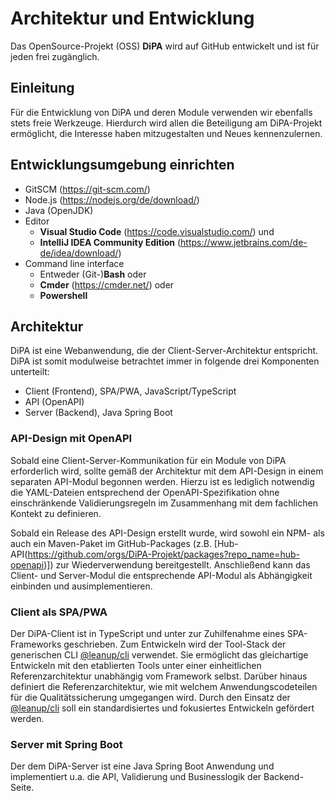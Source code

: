 # Architektur und Entwicklung

Das OpenSource-Projekt (OSS) **DiPA** wird auf GitHub entwickelt und ist für jeden frei zugänglich.

## Einleitung

Für die Entwicklung von DiPA und deren Module verwenden wir ebenfalls stets freie Werkzeuge. Hierdurch wird allen die Beteiligung
am DiPA-Projekt ermöglicht, die Interesse haben mitzugestalten und Neues kennenzulernen.

## Entwicklungsumgebung einrichten

- GitSCM (https://git-scm.com/)
- Node.js (https://nodejs.org/de/download/)
- Java (OpenJDK)
- Editor
  - **Visual Studio Code** (https://code.visualstudio.com/) und
  - **IntelliJ IDEA Community Edition** (https://www.jetbrains.com/de-de/idea/download/)
- Command line interface
  - Entweder (Git-)**Bash** oder
  - **Cmder** (https://cmder.net/) oder
  - **Powershell**

## Architektur

DiPA ist eine Webanwendung, die der Client-Server-Architektur entspricht. DiPA ist somit modulweise betrachtet immer in folgende
drei Komponenten unterteilt:

- Client (Frontend), SPA/PWA, JavaScript/TypeScript
- API (OpenAPI)
- Server (Backend), Java Spring Boot

### API-Design mit OpenAPI

Sobald eine Client-Server-Kommunikation für ein Module von DiPA erforderlich wird, sollte gemäß der Architektur mit dem API-Design
in einem separaten API-Modul begonnen werden.
Hierzu ist es lediglich notwendig die YAML-Dateien entsprechend der OpenAPI-Spezifikation ohne einschränkende Validierungsregeln im
Zusammenhang mit dem fachlichen Kontekt zu definieren.

Sobald ein Release des API-Design erstellt wurde, wird sowohl ein NPM- als auch ein Maven-Paket im GitHub-Packages (z.B.
[Hub-API(https://github.com/orgs/DiPA-Projekt/packages?repo_name=hub-openapi)]) zur Wiederverwendung bereitgestellt. Anschließend
kann das Client- und Server-Modul die entsprechende API-Modul als Abhängigkeit einbinden und ausimplementieren.

### Client als SPA/PWA

Der DiPA-Client ist in TypeScript und unter zur Zuhilfenahme eines SPA-Frameworks geschrieben. Zum Entwickeln wird der Tool-Stack der generischen CLI
[@leanup/cli](https://www.npmjs.com/package/@leanup/cli) verwendet. Sie ermöglicht das gleichartige Entwickeln mit den etablierten Tools unter einer
einheitlichen Referenzarchitektur unabhängig vom Framework selbst. Darüber hinaus definiert die Referenzarchitektur, wie mit welchem Anwendungscodeteilen
für die Qualitätssicherung umgegangen wird. Durch den Einsatz der [@leanup/cli](https://www.npmjs.com/package/@leanup/cli) soll ein standardisiertes und
fokusiertes Entwickeln gefördert werden.


### Server mit Spring Boot

Der dem DiPA-Server ist eine Java Spring Boot Anwendung und implementiert u.a. die API, Validierung und Businesslogik der Backend-Seite.
